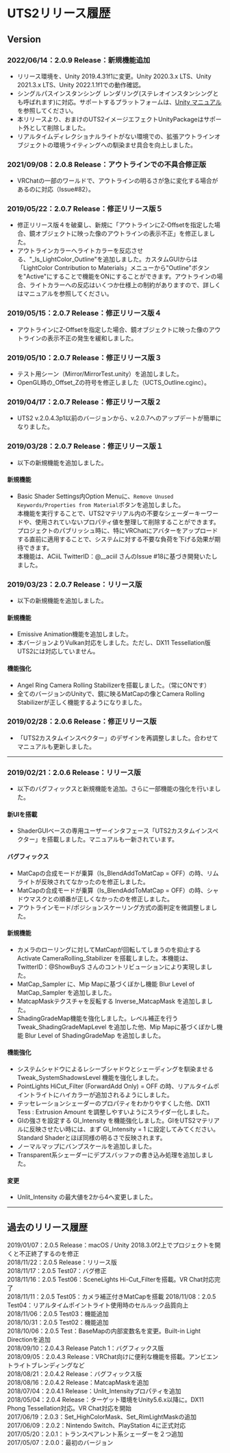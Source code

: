 ﻿# UTS2リリース履歴
## Version
### 2022/06/14：2.0.9 Release：新規機能追加    
* リリース環境を、Unity 2019.4.31f1に変更。Unity 2020.3.x LTS、Unity 2021.3.x LTS、Unity 2022.1.1f1での動作確認。  
* シングルパスインスタンシング レンダリング(ステレオインスタンシングとも呼ばれます)に対応。サポートするプラットフォームは、[Unity マニュアル](https://docs.unity3d.com/ja/2019.4/Manual/SinglePassInstancing.html)を参照してください。  
* 本リリースより、おまけのUTS2イメージエフェクトUnityPackageはサポート外として削除しました。  
* リアルタイムディレクショナルライトがない環境での、拡張アウトラインオブジェクトの環境ライティングへの馴染ませ具合を向上しました。  

### 2021/09/08：2.0.8 Release：アウトラインでの不具合修正版    
* VRChatの一部のワールドで、アウトラインの明るさが急に変化する場合があるのに対応（Issue#82）。  

### 2019/05/22：2.0.7 Release：修正リリース版５  
* 修正リリース版４を破棄し、新規に「アウトラインにZ-Offsetを指定した場合、鏡オブジェクトに映った像のアウトラインの表示不正」を修正しました。  
* アウトラインカラーへライトカラーを反応させる、"_Is_LightColor_Outline"を追加しました。カスタムGUIからは「LightColor Contribution to Materials」メニューから"Outline"ボタンを"Active"にすることで機能をONにすることができます。アウトラインの場合、ライトカラーへの反応はいくつか仕様上の制約がありますので、詳しくはマニュアルを参照してください。  

### 2019/05/15：2.0.7 Release：修正リリース版４  
* アウトラインにZ-Offsetを指定した場合、鏡オブジェクトに映った像のアウトラインの表示不正の発生を緩和しました。  

### 2019/05/10：2.0.7 Release：修正リリース版３  
* テスト用シーン（Mirror/MirrorTest.unity）を追加しました。  
* OpenGL時の_Offset_Zの符号を修正しました（UCTS_Outline.cginc）。  

### 2019/04/17：2.0.7 Release：修正リリース版２  
* UTS2 v.2.0.4.3p1以前のバージョンから、v.2.0.7へのアップデートが簡単になりました。  

### 2019/03/28：2.0.7 Release：修正リリース版１  
* 以下の新規機能を追加しました。  

#### 新規機能
* Basic Shader Settings内Option Menuに、`Remove Unused Keywords/Properties from Material`ボタンを追加しました。  
本機能を実行することで、UTS2マテリアル内の不要なシェーダーキーワードや、使用されていないプロパティ値を整理して削除することができます。  
プロジェクトのパブリッシュ時に、特にVRChatにアバターをアップロードする直前に適用することで、システムに対する不要な負荷を下げる効果が期待できます。  
本機能は、ACiiL TwitterID：@__aciil さんのIssue #18に基づき開発いたしました。  


### 2019/03/23：2.0.7 Release：リリース版  
* 以下の新規機能を追加しました。  

#### 新規機能
* Emissive Animation機能を追加しました。  
* 本バージョンよりVulkan対応をしました。ただし、DX11 Tessellation版UTS2には対応していません。  

#### 機能強化
* Angel Ring Camera Rolling Stabilizerを搭載しました。（常にONです）  
* 全てのバージョンのUnityで、鏡に映るMatCapの像とCamera Rolling Stabilizerが正しく機能するようになりました。  

### 2019/02/28：2.0.6 Release：修正リリース版  
* 「UTS2カスタムインスペクター」のデザインを再調整しました。合わせてマニュアルも更新しました。  

---
### 2019/02/21：2.0.6 Release：リリース版  
* 以下のバグフィックスと新規機能を追加。さらに一部機能の強化を行いました。  

#### 新UIを搭載  
* ShaderGUIベースの専用ユーザーインタフェース「UTS2カスタムインスペクター」を搭載しました。マニュアルも一新されています。  

#### バグフィックス  
* MatCapの合成モードが乗算（Is_BlendAddToMatCap = OFF）の時、リムライトが反映されてなかったのを修正しました。  
* MatCapの合成モードが乗算（Is_BlendAddToMatCap = OFF）の時、シャドウマスクとの順番が正しくなかったのを修正しました。  
* アウトラインモード/ポジションスケーリング方式の面判定を微調整しました。  

#### 新規機能  
* カメラのローリングに対してMatCapが回転してしまうのを抑止する Activate CameraRolling_Stabilizer を搭載しました。本機能は、TwitterID：@ShowBuyS さんのコントリビューションにより実現しました。  
* MatCap_Sampler に、Mip Mapに基づくぼかし機能 Blur Level of MatCap_Sampler を追加しました。  
* MatcapMaskテクスチャを反転する Inverse_MatcapMask を追加しました。  
* ShadingGradeMap機能を強化しました。レベル補正を行う Tweak_ShadingGradeMapLevel を追加した他、Mip Mapに基づくぼかし機能 Blur Level of ShadingGradeMap を追加しました。  

#### 機能強化  
* システムシャドウによるレシーブシャドウとシェーディングを馴染ませる Tweak_SystemShadowsLevel 機能を強化しました。  
* PointLights HiCut_Filter (ForwardAdd Only) = OFF の時、リアルタイムポイントライトにハイカラーが追加されるようにしました。  
* テッセレーションシェーダーのプロパティをわかりやすくした他、DX11 Tess : Extrusion Amount を調整しやすいようにスライダー化しました。  
* GIの強さを設定する GI_Intensity を機能強化しました。GIをUTS2マテリアルに反映させたい時には、まず GI_Intensity = 1 に設定してみてください。Standard Shaderとほぼ同様の明るさで反映されます。  
* ノーマルマップにバンプスケールを追加しました。  
* Transparent系シェーダーにデプスバッファの書き込み処理を追加しました。  

#### 変更  
* Unlit_Intensity の最大値を2から4へ変更しました。  

---
## 過去のリリース履歴
2019/01/07：2.0.5 Release：macOS / Unity 2018.3.0f2上でプロジェクトを開くと不正終了するのを修正  
2018/11/22：2.0.5 Release：リリース版  
2018/11/17：2.0.5 Test07：バグ修正  
2018/11/16：2.0.5 Test06：SceneLights Hi-Cut_Filterを搭載。VR Chat対応完了  
2018/11/11：2.0.5 Test05：カメラ補正付きMatCapを搭載 
2018/11/08：2.0.5 Test04：リアルタイムポイントライト使用時のセルルック品質向上
2018/11/06：2.0.5 Test03：機能追加  
2018/10/31：2.0.5 Test02：機能追加  
2018/10/06：2.0.5 Test：BaseMapの内部変数名を変更。Built-in Light Directionを追加  
2018/09/10：2.0.4.3 Release Patch 1：バグフィックス版  
2018/09/05：2.0.4.3 Release：VRChat向けに便利な機能を搭載。アンビエントライトブレンディングなど  
2018/08/21：2.0.4.2 Release：バグフィックス版  
2018/08/16：2.0.4.2 Release：MatcapMaskを追加  
2018/07/04：2.0.4.1 Release：Unlit_Intensityプロパティを追加  
2018/05/04：2.0.4 Release：ターゲット環境をUnity5.6.x以降に。DX11 Phong Tessellation対応。VR Chat対応を開始  
2017/06/19：2.0.3：Set_HighColorMask、Set_RimLightMaskの追加  
2017/06/09：2.0.2：Nintendo Switch、PlayStation 4に正式対応  
2017/05/20：2.0.1：トランスペアレント系シェーダーを２つ追加  
2017/05/07：2.0.0：最初のバージョン  

